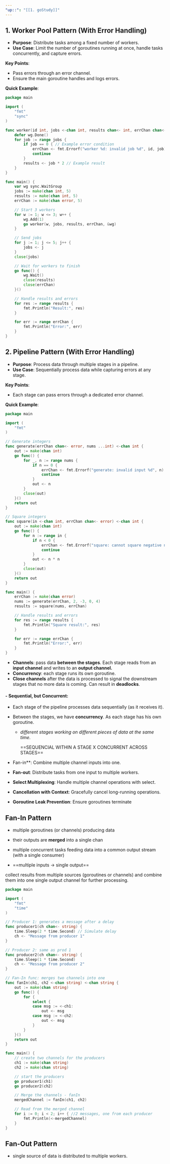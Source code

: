 ```yaml
---
"up::": "[[1. goStudy]]"
---
```



## 1. Worker Pool Pattern (With Error Handling)
- **Purpose**: Distribute tasks among a fixed number of workers.
- **Use Case**: Limit the number of goroutines running at once, handle tasks concurrently, and capture errors.

**Key Points**:
- Pass errors through an error channel.
- Ensure the main goroutine handles and logs errors.

**Quick Example**:
```go
package main

import (
	"fmt"
	"sync"
)

func worker(id int, jobs <-chan int, results chan<- int, errChan chan<- error, wg *sync.WaitGroup) {
	defer wg.Done()
	for job := range jobs {
		if job == 0 { // Example error condition
			errChan <- fmt.Errorf("worker %d: invalid job %d", id, job)
			continue
		}
		results <- job * 2 // Example result
	}
}

func main() {
	var wg sync.WaitGroup
	jobs := make(chan int, 5)
	results := make(chan int, 5)
	errChan := make(chan error, 5)

	// Start 3 workers
	for w := 1; w <= 3; w++ {
		wg.Add(1)
		go worker(w, jobs, results, errChan, &wg)
	}

	// Send jobs
	for j := 1; j <= 5; j++ {
		jobs <- j
	}
	close(jobs)

	// Wait for workers to finish
	go func() {
		wg.Wait()
		close(results)
		close(errChan)
	}()

	// Handle results and errors
	for res := range results {
		fmt.Println("Result:", res)
	}

	for err := range errChan {
		fmt.Println("Error:", err)
	}
}
```


## 2. Pipeline Pattern (With Error Handling)

- **Purpose**: Process data through multiple stages in a pipeline.
- **Use Case**: Sequentially process data while capturing errors at any stage.

**Key Points**:
- Each stage can pass errors through a dedicated error channel.

**Quick Example**:

```go
package main

import (
	"fmt"
)

// Generate integers 
func generate(errChan chan<- error, nums ...int) <-chan int {
	out := make(chan int)
	go func() {
		for _, n := range nums {
			if n == 0 {
				errChan <- fmt.Errorf("generate: invalid input %d", n)
				continue
			}
			out <- n
		}
		close(out)
	}()
	return out
}

// Square integers 
func square(in <-chan int, errChan chan<- error) <-chan int {
	out := make(chan int)
	go func() {
		for n := range in {
			if n < 0 {
				errChan <- fmt.Errorf("square: cannot square negative number %d", n)
				continue
			}
			out <- n * n
		}
		close(out)
	}()
	return out
}

func main() {
	errChan := make(chan error)
	nums := generate(errChan, 2, -3, 0, 4)
	results := square(nums, errChan)

	// Handle results and errors
	for res := range results {
		fmt.Println("Square result:", res)
	}

	for err := range errChan {
		fmt.Println("Error:", err)
	}
}
```

- **Channels**:  pass data **between the stages**. Each stage reads from an **input channel** and writes to an **output channel.**
- **Concurrency**: each stage runs its own goroutine.
- **Close channels** after the data is processed to signal the downstream stages that no more data is coming. Can result in **deadlocks**.
#### - **Sequential, but Concurrent**: 
- Each stage of the pipeline processes data sequentially (as it receives it).
- Between the stages, we have **concurrency**. As each stage has his own goroutine.
	- *different stages working on different pieces of data at the same time.*

		==SEQUENCIAL WITHIN A STAGE X CONCURRENT ACROSS STAGES==



- Fan-in**: Combine multiple channel inputs into one.
- **Fan-out**: Distribute tasks from one input to multiple workers.
- **Select Multiplexing**: Handle multiple channel operations with select.
- **Cancellation with Context**: Gracefully cancel long-running operations.
- **Goroutine Leak Prevention**: Ensure goroutines terminate



## Fan-In Pattern

- multiple goroutines (or channels)  producing data
- their outputs are **merged** into a single chan
- multiple concurrent tasks feeding data into a common output stream (with a single consumer)

-  ==multiple inputs -> single output==

collect results from multiple sources (goroutines or channels) and combine them into one single output channel for further processing.

```Go
package main

import (
	"fmt"
	"time"
)

// Producer 1: generates a message after a delay
func producer1(ch chan<- string) {
	time.Sleep(2 * time.Second) // Simulate delay
	ch <- "Message from producer 1"
}

// Producer 2: same as prod 1
func producer2(ch chan<- string) {
	time.Sleep(1 * time.Second)
	ch <- "Message from producer 2"
}

// Fan-In func: merges two channels into one
func fanIn(ch1, ch2 <-chan string) <-chan string {
	out := make(chan string)
	go func() {
		for {
			select {
			case msg := <-ch1:
				out <- msg
			case msg := <-ch2:
				out <- msg
			}
		}
	}()
	return out
}

func main() {
	// create two channels for the producers
	ch1 := make(chan string)
	ch2 := make(chan string)

	// start the producers
	go producer1(ch1)
	go producer2(ch2)

	// Merge the channels - fanIn
	mergedChannel := fanIn(ch1, ch2)

	// Read from the merged channel
	for i := 0; i < 2; i++ { //2 messages, one from each producer
		fmt.Println(<-mergedChannel)
	}
}

```

## Fan-Out Pattern

- single source of data is distributed to multiple workers.